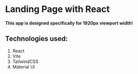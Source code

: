 # Landing Page with React

**This app is designed specifically for 1920px viewport width!**

## Technologies used:

1. React
2. Vite
3. TailwindCSS
4. Material UI
